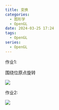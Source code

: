 ```yaml
---
title: 变换
categories:
  - 图形学
  - OpenGL
date: 2024-03-25 17:24
tags:
  - OpenGL
series:
  - OpenGL
---
```


作业1:

围绕位原点旋转

![](/images/posts/Pasted%20image%2020240325172459.png)

作业2:

![](/images/posts/Pasted%20image%2020240325173748.png)